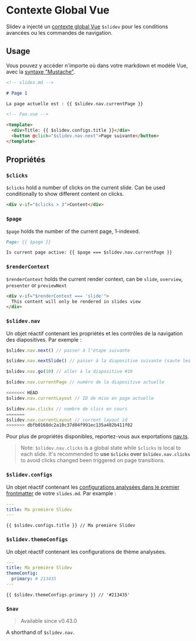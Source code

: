 # Contexte Global Vue 

Slidev a injecté un [contexte global Vue](https://v3.vuejs.org/api/application-config.html#globalproperties) `$slidev` pour les conditions avancées ou les commandes de navigation.

## Usage

Vous pouvez y accéder n'importe où dans votre markdown et modèle Vue, avec la [syntaxe "Mustache"](https://v3.vuejs.org/guide/template-syntax.html#interpolations).

```md
<!-- slides.md -->

# Page 1

La page actuelle est : {{ $slidev.nav.currentPage }}
```

```html
<!-- Foo.vue -->

<template>
  <div>Title: {{ $slidev.configs.title }}</div>
  <button @click="$slidev.nav.next">Page suivante</button>
</template>
```

## Propriétés

### `$clicks`

`$clicks` hold a number of clicks on the current slide. Can be used conditionally to show different content on clicks.

```html
<div v-if="$clicks > 3">Content</div>
```

### `$page`

`$page` holds the number of the current page, 1-indexed.

```md
Page: {{ $page }}

Is current page active: {{ $page === $slidev.nav.currentPage }}
```

### `$renderContext`

`$renderContext` holds the current render context, can be `slide`, `overview`, `presenter` or `previewNext`

```md
<div v-if="$renderContext === 'slide'">
  This content will only be rendered in slides view
</div>
```

### `$slidev.nav`

Un objet réactif contenant les propriétés et les contrôles de la navigation des diapositives. Par exemple :

```js
$slidev.nav.next() // passer à l'étape suivante

$slidev.nav.nextSlide() // passer à la diapositive suivante (saute les v-clicks)

$slidev.nav.go(10) // aller à la diapositive #10
```

```js
$slidev.nav.currentPage // numéro de la diapositive actuelle

<<<<<<< HEAD
$slidev.nav.currentLayout // ID de mise en page actuelle

$slidev.nav.clicks // nombre de clics en cours
=======
$slidev.nav.currentLayout // current layout id
>>>>>>> dbfb0168dc2a10c37d04f991ec135a402b411f02
```

Pour plus de propriétés disponibles, reportez-vous aux exportations [nav.ts](https://github.com/slidevjs/slidev/blob/main/packages/client/logic/nav.ts).

> Note: `$slidev.nav.clicks` is a global state while `$clicks` is local to each slide. It's recommended to **use `$clicks` over `$slidev.nav.clicks`** to avoid clicks changed been triggered on page transitions.

### `$slidev.configs`

Un objet réactif contenant les [configurations analysées dans le premier frontmatter](/custom/#frontmatter-configures) de votre `slides.md`. Par example :

```yaml
---
title: Ma première Slidev
---
```

```
{{ $slidev.configs.title }} // Ma première Slidev
```

### `$slidev.themeConfigs`

Un objet réactif contenant les configurations de thème analysées.

```yaml
---
title: Ma première Slidev
themeConfig:
  primary: # 213435
---
```

```
{{ $slidev.themeConfigs.primary }} // '#213435'
```

### `$nav`

> Available since v0.43.0

A shorthand of `$slidev.nav`.
